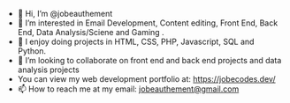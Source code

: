 - 👋 Hi, I’m @jobeauthement
- 👀 I’m interested in Email Development, Content editing, Front End, Back End, Data Analysis/Sciene and Gaming .
- 🌱 I enjoy doing projects in HTML, CSS, PHP, Javascript, SQL and Python.
- 💞️ I’m looking to collaborate on front end and back end projects and data analysis projects
- You can view my web development portfolio at: https://jobecodes.dev/
- 📫 How to reach me at my email: jobeauthement@gmail.com

<!---
jobeauthement/jobeauthement is a ✨ special ✨ repository because its `README.md` (this file) appears on your GitHub profile.
You can click the Preview link to take a look at your changes.
--->
